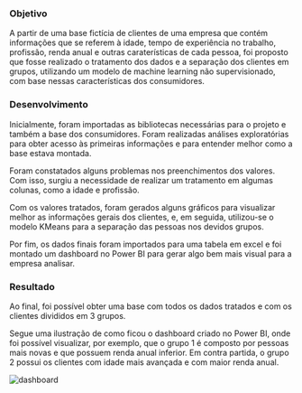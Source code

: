 ### Objetivo

A partir de uma base fictícia de clientes de uma empresa que contém informações que se referem à idade, tempo de experiência no trabalho, profissão, renda anual e outras caraterísticas de cada pessoa, foi proposto que fosse realizado o tratamento dos dados e a separação dos clientes em grupos, utilizando um modelo de machine learning não supervisionado, com base nessas características dos consumidores.

### Desenvolvimento

Inicialmente, foram importadas as bibliotecas necessárias para o projeto e também a base dos consumidores. Foram realizadas análises exploratórias para obter acesso às primeiras informações e para entender melhor como a base estava montada.

Foram constatados alguns problemas nos preenchimentos dos valores. Com isso, surgiu a necessidade de realizar um tratamento em algumas colunas, como a idade e profissão.

Com os valores tratados, foram gerados alguns gráficos para visualizar melhor as informações gerais dos clientes, e, em seguida, utilizou-se o modelo KMeans para a separação das pessoas nos devidos grupos.

Por fim, os dados finais foram importados para uma tabela em excel e foi montado um dashboard no Power BI para gerar algo bem mais visual para a empresa analisar.

### Resultado

Ao final, foi possível obter uma base com todos os dados tratados e com os clientes divididos em 3 grupos.

Segue uma ilustração de como ficou o dashboard criado no Power BI, onde foi possível visualizar, por exemplo, que o grupo 1 é composto por pessoas mais novas e que possuem renda anual inferior. Em contra partida, o grupo 2 possui os clientes com idade mais avançada e com maior renda anual.

![dashboard](https://user-images.githubusercontent.com/114163919/225724006-a8e7b08d-30c8-47e8-9a11-7738821546ff.png)
